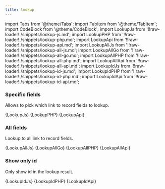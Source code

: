 ```yaml
---
title: lookup
---
```


import Tabs from '@theme/Tabs';
import TabItem from '@theme/TabItem';
import CodeBlock from '@theme/CodeBlock';
import LookupJs from '!!raw-loader!./snippets/lookup-js.md';
import LookupPHP from '!!raw-loader!./snippets/lookup-php.md';
import LookupApi from '!!raw-loader!./snippets/lookup-api.md';
import LookupAllJs from '!!raw-loader!./snippets/lookup-all-js.md';
import LookupAllGo from '!!raw-loader!./snippets/lookup-all-go.md';
import LookupAllPHP from '!!raw-loader!./snippets/lookup-all-php.md';
import LookupAllApi from '!!raw-loader!./snippets/lookup-all-api.md';
import LookupIdJs from '!!raw-loader!./snippets/lookup-id-js.md';
import LookupIdPHP from '!!raw-loader!./snippets/lookup-id-php.md';
import LookupIdApi from '!!raw-loader!./snippets/lookup-id-api.md';

### Specific fields

Allows to pick which link to record fields to lookup.

<Tabs>
  <TabItem value="javascript" label="Javascript" default>
    <CodeBlock className="language-jsx">
      {LookupJs}
    </CodeBlock>
  </TabItem>
  <TabItem value="php" label="PHP" default>
    <CodeBlock className="language-jsx">
      {LookupPHP}
    </CodeBlock>
  </TabItem>
  <TabItem value="API" label="API">
    <CodeBlock className="language-jsx" title="[GET]">
      {LookupApi}
    </CodeBlock>
  </TabItem>
</Tabs>

### All fields

Lookup to all link to record fields.

<Tabs>
  <TabItem value="javascript" label="Javascript" default>
    <CodeBlock className="language-jsx">
      {LookupAllJs}
    </CodeBlock>
  </TabItem>
  <TabItem value="go" label="Go" default>
    <CodeBlock className="language-jsx">
      {LookupAllGo}
    </CodeBlock>
  </TabItem>
  <TabItem value="php" label="PHP" default>
    <CodeBlock className="language-jsx">
      {LookupAllPHP}
    </CodeBlock>
  </TabItem>
  <TabItem value="API" label="API">
    <CodeBlock className="language-jsx" title="[GET]">
      {LookupAllApi}
    </CodeBlock>
  </TabItem>
</Tabs>

### Show only id

Only show id in the lookup result.

<Tabs>
  <TabItem value="javascript" label="Javascript" default>
    <CodeBlock className="language-jsx">
      {LookupIdJs}
    </CodeBlock>
  </TabItem>
  <TabItem value="php" label="PHP" default>
    <CodeBlock className="language-jsx">
      {LookupIdPHP}
    </CodeBlock>
  </TabItem>
  <TabItem value="API" label="API">
    <CodeBlock className="language-jsx" title="[GET]">
      {LookupIdApi}
    </CodeBlock>
  </TabItem>
</Tabs>
